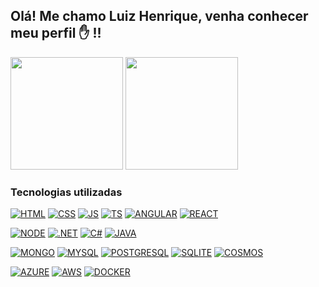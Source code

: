 ## Olá! Me chamo Luiz Henrique, venha conhecer meu perfil ✋ !! 
<div>
    <img height="180em" src="https://github-readme-stats.vercel.app/api?username=lhchoinski&show_icons=true&theme=dracula&locale=pt-br&hide=issues" />
    <img height="180em" src="https://github-readme-stats.vercel.app/api/top-langs/?username=lhchoinski&layout=compact&locale=pt-br&theme=dracula" />
</div>

### Tecnologias utilizadas

[![HTML](https://img.shields.io/badge/HTML-B22222?style=for-the-badge&logo=html5&logoColor=white)](#)
[![CSS](https://img.shields.io/badge/CSS-4169E1?&style=for-the-badge&logo=css3&logoColor=white)](#)
[![JS](https://img.shields.io/badge/JavaScript-F7DF1E?style=for-the-badge&logo=javascript&logoColor=black)](#)
[![TS](https://img.shields.io/badge/TypeScript-007ACC?style=for-the-badge&logo=typescript&logoColor=white)](#)
[![ANGULAR](https://img.shields.io/badge/Angular-DD0031?style=for-the-badge&logo=angular&logoColor=white)](#)
[![REACT](https://img.shields.io/badge/React-20232A?style=for-the-badge&logo=react&logoColor=61DAFB)](#)

[![NODE](https://img.shields.io/badge/Node.js-43853D?style=for-the-badge&logo=node.js&logoColor=white)](#)
[![.NET](https://img.shields.io/badge/.NET-5C2D91?style=for-the-badge&logo=.net&logoColor=white)](#)
[![C#](https://img.shields.io/badge/C%23-239120?style=for-the-badge&logo=Csharp&logoColor=white)](#)
[![JAVA](https://img.shields.io/badge/Java-ED8B00?style=for-the-badge&logo=openjdk&logoColor=white)](#)

[![MONGO](https://img.shields.io/badge/MongoDB-4EA94B?style=for-the-badge&logo=mongodb&logoColor=white)](#)
[![MYSQL](https://img.shields.io/badge/MySQL-005C84?style=for-the-badge&logo=mysql&logoColor=orange)](#)
[![POSTGRESQL](https://img.shields.io/badge/PostgreSQL-4682B4?style=for-the-badge&logo=PostgreSQL&logoColor=white)](#)
[![SQLITE](https://img.shields.io/badge/SQLite-07405E?style=for-the-badge&logo=sqlite&logoColor=white)](#)
[![COSMOS](https://img.shields.io/badge/CosmosDB-00CED1?style=for-the-badge&logo=saturn&logoColor=white)](#)


[![AZURE](https://img.shields.io/badge/Microsoft_Azure-0089D6?style=for-the-badge&logo=microsoft-azure&logoColor=white)](#)
[![AWS](https://img.shields.io/badge/AWS-white?style=for-the-badge&logo=amazon%20web%20services&logoColor=orange)](#)
[![DOCKER](https://img.shields.io/badge/Docker-20232A?style=for-the-badge&logo=docker&logoColor=61DAFB)](#)


